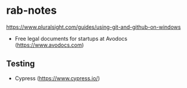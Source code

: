 # rab-notes

https://www.pluralsight.com/guides/using-git-and-github-on-windows

*  Free legal documents for startups at Avodocs (https://www.avodocs.com)

## Testing

* Cypress (https://www.cypress.io/)
